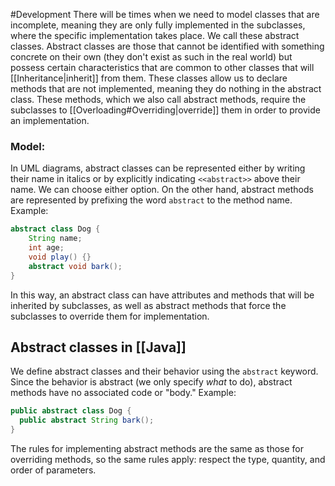 #Development 
There will be times when we need to model classes that are incomplete, meaning they are only fully implemented in the subclasses, where the specific implementation takes place. We call these abstract classes.
Abstract classes are those that cannot be identified with something concrete on their own (they don't exist as such in the real world) but possess certain characteristics that are common to other classes that will [[Inheritance|inherit]] from them.
These classes allow us to declare methods that are not implemented, meaning they do nothing in the abstract class. These methods, which we also call abstract methods, require the subclasses to [[Overloading#Overriding|override]] them in order to provide an implementation.
### Model:
In UML diagrams, abstract classes can be represented either by writing their name in italics or by explicitly indicating `<<abstract>>` above their name. We can choose either option.
On the other hand, abstract methods are represented by prefixing the word `abstract` to the method name.
Example:
```java
abstract class Dog {
    String name;
    int age;
    void play() {}
    abstract void bark();
}
```
In this way, an abstract class can have attributes and methods that will be inherited by subclasses, as well as abstract methods that force the subclasses to override them for implementation.
## Abstract classes in [[Java]]
We define abstract classes and their behavior using the `abstract` keyword. Since the behavior is abstract (we only specify _what_ to do), abstract methods have no associated code or "body."
Example:
```java
public abstract class Dog {
  public abstract String bark();
}
```
The rules for implementing abstract methods are the same as those for overriding methods, so the same rules apply: respect the type, quantity, and order of parameters.